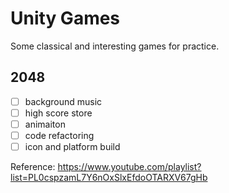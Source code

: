 # Unity Games
Some classical and interesting games for practice.

## 2048
* [ ] background music
* [ ] high score store
* [ ] animaiton
* [ ] code refactoring
* [ ] icon and platform build

Reference: https://www.youtube.com/playlist?list=PL0cspzamL7Y6nOxSlxEfdoOTARXV67gHb
